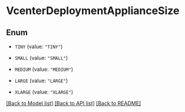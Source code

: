 # VcenterDeploymentApplianceSize

## Enum


* `TINY` (value: `"TINY"`)

* `SMALL` (value: `"SMALL"`)

* `MEDIUM` (value: `"MEDIUM"`)

* `LARGE` (value: `"LARGE"`)

* `XLARGE` (value: `"XLARGE"`)


[[Back to Model list]](../README.md#documentation-for-models) [[Back to API list]](../README.md#documentation-for-api-endpoints) [[Back to README]](../README.md)


